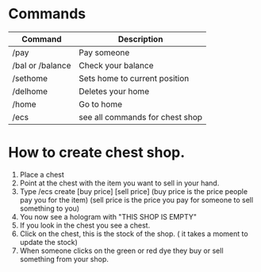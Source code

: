 # Commands
| Command      | Description |
| ----------- | ----------- |
| /pay      | Pay someone |
| /bal or /balance   | Check your balance|
| /sethome   | Sets home to current position|
| /delhome   | Deletes your home|
| /home   | Go to home|
| /ecs   | see all commands for chest shop|

# How to create chest shop.
1. Place a chest
2. Point at the chest with the item you want to sell in your hand.
3. Type /ecs create [buy price] [sell price] (buy price is the price people pay you for the item) (sell price is the price you pay for someone to sell something to you)
4. You now see a hologram with "THIS SHOP IS EMPTY"
5. If you look in the chest you see a chest.
6. Click on the chest, this is the stock of the shop. ( it takes a moment to update the stock)
7. When someone clicks on the green or red dye they buy or sell something from your shop.
